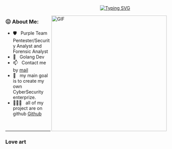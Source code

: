 ㅤㅤㅤㅤㅤㅤㅤㅤㅤㅤㅤㅤㅤㅤㅤㅤㅤㅤㅤㅤㅤㅤㅤ[![Typing SVG](https://readme-typing-svg.herokuapp.com/?lines=Im+0xCookie+Cybersecurity+Student)](https://git.io/typing-svg)


<img align="right" alt="GIF" src="https://cdn.discordapp.com/attachments/1047066592795709441/1054127561313108008/lucy-cyberpunk-edge-runner.gif" width="360px"/>
  
### 😖 About Me:


- 🛡️ &nbsp; Purple Team Pentester/Security Analyst and Forensic Analyst
- 🌱 &nbsp; Golang Dev
- 📫 &nbsp; Contact me by [mail](mailto:calamitycorp@protonmail.com?subject=[Contact])
- 🐻 &nbsp; my main goal is to create my own CyberSecurity enterprize.
- 👨🏻‍💻 &nbsp; all of my project are on github [Github](https://github.com/0xCookieee?tab=repositories)



<br>
<hr>

### Love art
